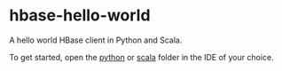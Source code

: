 # hbase-hello-world

A hello world HBase client in Python and Scala.

To get started, open the [python](python/) or [scala](scala/) folder in the IDE
of your choice.
